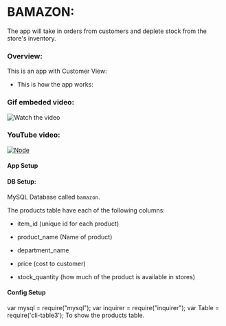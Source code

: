 # BAMAZON: 

The app will take in orders from customers and deplete stock from the store's inventory.

### Overview:
This is an app with Customer View: 

* This is how the app works:

### Gif embeded video:

![Watch the video](/BamazonNodeApp.gif)

### YouTube video:
[![Node](http://img.youtube.com/vi/dY-3UXKIiTc/0.jpg)](https://www.youtube.com/watch?v=dY-3UXKIiTc)

#### App Setup

#### DB Setup:

 MySQL Database called `bamazon`.
 
 The products table have each of the following columns:

   * item_id (unique id for each product)

   * product_name (Name of product)

   * department_name

   * price (cost to customer)

   * stock_quantity (how much of the product is available in stores)


#### Config Setup

var mysql = require("mysql"); 
var inquirer = require("inquirer");
var Table = require('cli-table3'); To show the products table.



